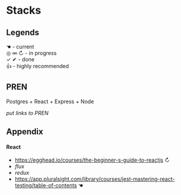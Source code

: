 # Stacks

## Legends
&#x261a; - current  
&#x25ce; &#x221e; &#x21bb; - in progress  
&#x2713; &#x2714; - done  
&#x1f44d; - highly recommended  

## PREN

Postgres + React + Express + Node 

*put links to PREN*

## Appendix

#### React
* https://egghead.io/courses/the-beginner-s-guide-to-reactjs &#x21bb;
* *flux*
* *redux*
* https://app.pluralsight.com/library/courses/jest-mastering-react-testing/table-of-contents &#x261a;
